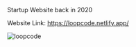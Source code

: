 Startup Website back in 2020

Website Link: https://loopcode.netlify.app/

![loopcode](https://github.com/vigneshacodes/loopcode/assets/134355192/93a4512a-203a-4924-898d-1eead3a1b98f)
